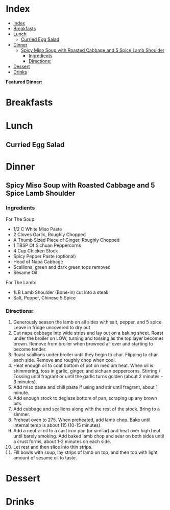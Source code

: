 # Index
- [Index](#index)
- [Breakfasts](#breakfasts)
- [Lunch](#lunch)
  - [Curried Egg Salad](#curried-egg-salad)
- [Dinner](#dinner)
  - [Spicy Miso Soup with Roasted Cabbage and 5 Spice Lamb Shoulder](#spicy-miso-soup-with-roasted-cabbage-and-5-spice-lamb-shoulder)
    - [Ingredients](#ingredients)
    - [Directions:](#directions)
- [Dessert](#dessert)
- [Drinks](#drinks)

**Featured Dinner:** <a id="featured"></a>

# Breakfasts

# Lunch

## Curried Egg Salad

# Dinner

## Spicy Miso Soup with Roasted Cabbage and 5 Spice Lamb Shoulder
### Ingredients
For The Soup:
* 1/2 C White Miso Paste
* 2 Cloves Garlic, Roughly Chopped
* A Thumb Sized Piece of Ginger, Roughly Chopped
* 1 TBSP Of Sichuan Peppercorns
* 4 Cup Chicken Stock
* Spicy Pepper Paste (optional)
* Head of Napa Cabbage
* Scallions, green and dark green tops removed
* Sesame Oil

For The Lamb:
* 1LB Lamb Shoulder (Bone-in) cut into a steak
* Salt, Pepper, Chinese 5 Spice

### Directions:
1. Generously season the lamb on all sides with salt, pepper, and 5 spice. Leave in fridge uncovered to dry out
2. Cut napa cabbage into wide strips and lay out on a baking sheet. Roast under the broiler on LOW, turning and tossing as the top layer becomes brown. Remove from broiler when browned all over and starting to become tender.
3. Roast scallions under broiler until they begin to char. Flipping to char each side. Remove and roughly chop when cool.
4. Heat enough oil to coat bottom of pot on medium heat. When oil is shimmering, toss in garlic, ginger, and sichuan peppercorns. Stirring / Tossing until fragrant or until the garlic turns golden (about 2 minutes - 3 minutes).
5. Add miso paste and chili paste if using and stir until fragrant, about 1 minute.
6. Add enough stock to deglaze bottom of pan, scraping up any brown bits.
7. Add cabbage and scallions along with the rest of the stock. Bring to a simmer.
8. Preheat oven to 275. When preheated, add lamb chop. Bake until internal temp is about 115 (10-15 minutes).
9. Add a neutral oil to a cast iron pan (or similar) and heat over high heat until barely smoking. Add baked lamb chop and sear on both sides until a crust forms, about 1-2 minutes on each side.
10. Let rest and then slice into thin strips.
11. Fill bowls with soup, lay strips of lamb on top, and then top with light amount of sesame oil to taste.

# Dessert

# Drinks

<script>
    var featuredLink = document.getElementById('featured');
    var allRecipes = document.getElementsByTagName("h2");
    var randomIndex = Math.floor(Math.random() * allRecipes.length);
    var heading = allRecipes[randomIndex];
    var link = '#' + heading.innerText.replace(/ /g, "-").toLowerCase()

    featuredLink.href = link;
    featuredLink.innerHTML = heading.innerText;
    featuredLink.title = link;
</script>